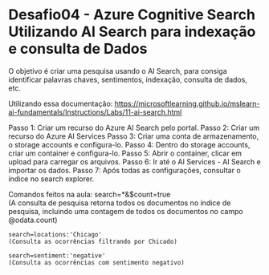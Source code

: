 # Desafio04 - Azure Cognitive Search Utilizando AI Search para indexação e consulta de Dados

O objetivo é criar uma pesquisa usando o AI Search, para consiga identificar palavras chaves, sentimentos, indexação, consulta de dados, etc. 

Utilizando essa documentação: https://microsoftlearning.github.io/mslearn-ai-fundamentals/Instructions/Labs/11-ai-search.html

Passo 1: Criar um recurso do Azure AI Search pelo portal. 
Passo 2: Criar um recurso do Azure AI Services
Passo 3: Criar uma conta de armazenamento, o storage accounts e configura-lo. 
Passo 4: Dentro do storage accounts, criar um container e configura-lo.
Passo 5: Abrir o container, clicar em upload para carregar os arquivos. 
Passo 6: Ir até o AI Services - AI Search e importar os dados.
Passo 7: Após todas as configurações, consultar o índice no search explorer.

Comandos feitos na aula: 
    search=*&$count=true   
    (A consulta de pesquisa retorna todos os documentos no índice de pesquisa, incluindo uma contagem de todos os documentos no campo @odata.count)

    search=locations:'Chicago' 
    (Consulta as ocorrências filtrando por Chicado)

    search=sentiment:'negative' 
    (Consulta as ocorrências com sentimento negativo)
